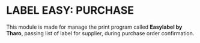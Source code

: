 LABEL EASY: PURCHASE
====================

This module is made for manage the print program called **Easylabel by Tharo**, 
passing list of label for supplier, during purchase order confirmation.

